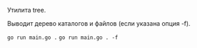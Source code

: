 Утилита tree.

Выводит дерево каталогов и файлов (если указана опция -f).

`go run main.go .`
`go run main.go . -f`
